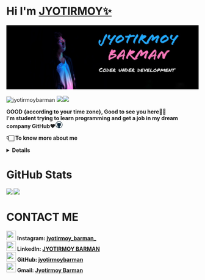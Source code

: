 # Hi I'm [JYOTIRMOY✨](https://jyotirmoybarman.github.io/website/)
<img src="pic/jyotirmoy.jpg">
<p align="left"> <img src="https://komarev.com/ghpvc/?username=jyotirmoybarman&label=Views&color=blue&style=plastic" alt="jyotirmoybarman" /> <img src="https://img.shields.io/github/followers/jyotirmoybarman?logo=github&style=plastic"><img src="https://img.shields.io/badge/Instagram-jyotirmoy__barman__-blue?logo=instagram&logoColor=white&style=plastic"></p>
<p><b>GOOD {according to your time zone}, Good to see you here👋🏻<br/>
I'm student trying to learn programming and get a job in my dream company GitHub❤️<img src="pic/github.webp" width="18px"><br/>

👇🏻 To know more about me
<details>
  <p> 

### About me

   I was a child when i realize that the world is full of technology .
   |
   the journy is going on....
   </p>
</details>

# GitHub Stats

<img src="https://github-readme-stats.vercel.app/api?username=jyotirmoybarman&show_icons=true&theme=light&line_height=30">
<img src="https://github-readme-stats.vercel.app/api/top-langs/?username=jyotirmoybarman&theme=light&hide_langs_below=1">

# CONTACT ME
<img src="https://www.edigitalagency.com.au/wp-content/uploads/new-instagram-logo-png-transparent.png" width="25" height="25"/><b> Instagram: <a href="https://www.instagram.com/jyotirmoy_barman_/">jyotirmoy_barman_</b><a/><br>
<img src="https://encrypted-tbn0.gstatic.com/images?q=tbn:ANd9GcQruKNTJ7SugzJ-NUn9mbzVypTDGbxBc0y_3b9U7U8xYw&s" width="25" height="25"><b> LinkedIn: <a href="https://www.linkedin.com/in/jyotirmoy-barman-275018203">JYOTIRMOY BARMAN</b><a/><br>
<img src="https://cdn.iconscout.com/icon/free/png-512/github-154-675675.png" width="25" height="25"><b> GitHub: <a href="https://github.com/jyotirmoybarman">jyotirmoybarman</b><a/><br>
<img src="https://encrypted-tbn0.gstatic.com/images?q=tbn:ANd9GcSAU8MsYG0tgg42hz_RI55q0ZIu01HISgU-KA&usqp=CAU" width="25" height="25"><b> Gmail: <a href="mailto:j.barman.offical@gmail.com">Jyotirmoy Barman</b><a/><br>
